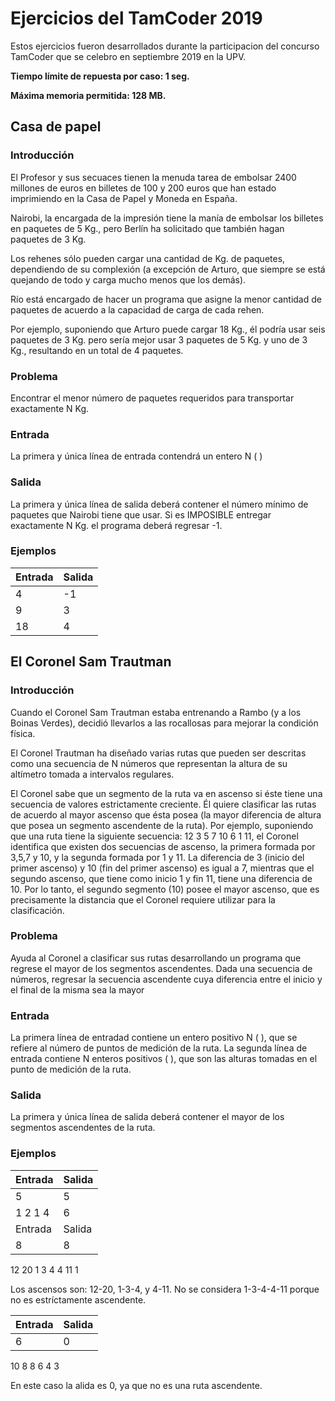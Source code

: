 # Ejercicios del TamCoder 2019
Estos ejercicios fueron desarrollados durante la participacion del concurso TamCoder que se celebro en septiembre 2019 en la UPV.

**Tiempo límite de repuesta por caso: 1 seg.**

**Máxima memoria permitida: 128 MB.**
## Casa de papel

### Introducción
El Profesor y sus secuaces tienen la menuda tarea de embolsar 2400 millones de euros en billetes de 100 y 200 euros que han estado imprimiendo en la Casa de Papel y Moneda en España.

Nairobi, la encargada de la impresión tiene la manía de embolsar los billetes en paquetes de 5 Kg., pero Berlín ha solicitado que también hagan paquetes de 3 Kg.

Los rehenes sólo pueden cargar una cantidad de Kg. de paquetes, dependiendo de su complexión (a excepción de Arturo, que siempre se está quejando de todo y carga mucho menos que los demás).

Río está encargado de hacer un programa que asigne la menor cantidad de paquetes de acuerdo a la capacidad de carga de cada rehen.

Por ejemplo, suponiendo que Arturo puede cargar 18 Kg., él podría usar seis paquetes de 3 Kg. pero sería mejor usar 3 paquetes de 5 Kg. y uno de 3 Kg., resultando en un total de 4 paquetes.

### Problema
Encontrar el menor número de paquetes requeridos para transportar exactamente N Kg.

### Entrada
La primera y única línea de entrada contendrá un entero N ( )

### Salida
La primera y única línea de salida deberá contener el número mínimo de paquetes que Nairobi tiene que usar. Si es IMPOSIBLE entregar exactamente N Kg. el programa deberá regresar -1.

### Ejemplos

| Entrada | Salida |
| ---| ---|
| 4  | -1 |
| 9  | 3 |
| 18  | 4 |

## El Coronel Sam Trautman

### Introducción
Cuando el Coronel Sam Trautman estaba entrenando a Rambo (y a los Boinas Verdes), decidió llevarlos a las rocallosas para mejorar la condición física.

El Coronel Trautman ha diseñado varias rutas que pueden ser descritas como una secuencia de N números que representan la altura de su altímetro tomada a intervalos regulares.

El Coronel sabe que un segmento de la ruta va en ascenso si éste tiene una secuencia de valores estrictamente creciente. Él quiere clasificar las rutas de acuerdo al mayor ascenso que ésta posea (la mayor diferencia de altura que posea un segmento ascendente de la ruta). Por ejemplo, suponiendo que una ruta tiene la siguiente secuencia: 12 3 5 7 10 6 1 11, el Coronel identifica que existen dos secuencias de ascenso, la primera formada por 3,5,7 y 10, y la segunda formada por 1 y 11. La diferencia de 3 (inicio del primer ascenso) y 10 (fin del primer ascenso) es igual a 7, mientras que el segundo ascenso, que tiene como inicio 1 y fin 11, tiene una diferencia de 10. Por lo tanto, el segundo segmento (10) posee el mayor ascenso, que es precisamente la distancia que el Coronel requiere utilizar para la clasificación.

### Problema
Ayuda al Coronel a clasificar sus rutas desarrollando un programa que regrese el mayor de los segmentos ascendentes.
Dada una secuencia de números, regresar la secuencia ascendente cuya diferencia entre el inicio y el final de la misma sea la mayor

### Entrada
La primera línea de entradad contiene un entero positivo N ( ), que se refiere al número de puntos de medición de la ruta. La segunda línea de entrada contiene N enteros positivos  ( ), que son las alturas tomadas en el punto de medición de la ruta.

### Salida
La primera y única línea de salida deberá contener el mayor de los segmentos ascendentes de la ruta.

### Ejemplos

| Entrada | Salida |
| ---| ---|
| 5  | 5 |
| 1 2 1 4  | 6 |
| Entrada | Salida |
| 8  | 8 |
12 20 1 3 4 4 11 1	

Los ascensos son: 12-20, 1-3-4, y 4-11. No se considera 1-3-4-4-11 porque no es estríctamente ascendente.

| Entrada | Salida |
| ---| ---|
| 6  | 0 |

10 8 8 6 4 3	

En este caso la alida es 0, ya que no es una ruta ascendente.
